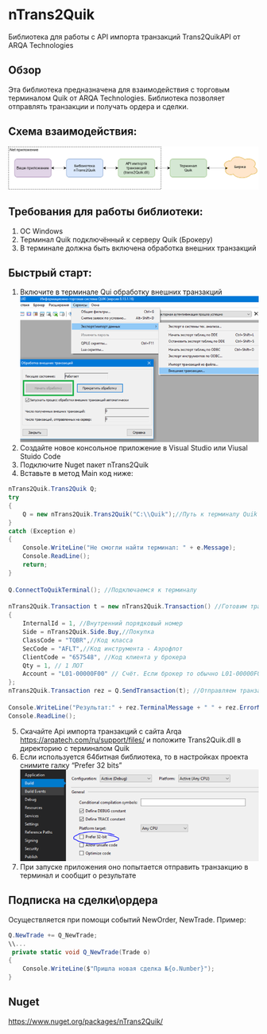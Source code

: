 # nTrans2Quik
Библиотека для работы с API импорта транзакций Trans2QuikAPI от ARQA Technologies
## Обзор
Эта библиотека предназначена для взаимодействия с торговым терминалом Quik от ARQA Technologies. Библиотека позволяет отправлять транзакции и получать ордера и сделки.
## Схема взаимодействия:

![Integration-Schema](https://raw.githubusercontent.com/korxal/nTrans2Quik/main/Docs/Schema.png "Схема взаимодействия")

## Требования для работы библиотеки:
1. ОС Windows
2. Терминал Quik подключённый к серверу Quik (Брокеру)
3. В терминале должна быть включена обработка внешних транзакций

## Быстрый старт:

1.	Включите в терминале Qui обработку внешних транзакций
![External-Transactions](https://raw.githubusercontent.com/korxal/nTrans2Quik/main/Docs/ExternalTrans.png "Внешние транзакции")
2.	Создайте новое консольное приложение в Visual Studio или Viusal Stuido Code
3.	Подключите Nuget пакет nTrans2Quik
4.	Вставьте в метод Main код ниже:

````c#
nTrans2Quik.Trans2Quik Q;
try
{
    Q = new nTrans2Quik.Trans2Quik("C:\\Quik");//Путь к терминалу Quik
}
catch (Exception e)
{
    Console.WriteLine("Не смогли найти терминал: " + e.Message);
    Console.ReadLine();
    return;
}

Q.ConnectToQuikTerminal(); //Подключаемся к терминалу

nTrans2Quik.Transaction t = new nTrans2Quik.Transaction() //Готовим транзакцию
{
    InternalId = 1, //Внутренний порядковый номер
    Side = nTrans2Quik.Side.Buy,//Покупка
    ClassCode = "TQBR",//Код класса
    SecCode = "AFLT",//Код инструмента - Аэрофлот
    ClientCode = "657548", //Код клиента у брокера
    Qty = 1, // 1 ЛОТ
    Account = "L01-00000F00" // Счёт. Если брокер то обычно L01-00000F00
};
nTrans2Quik.Transaction rez = Q.SendTransaction(t); //Отправляем транзакцию

Console.WriteLine("Результат:" + rez.TerminalMessage + " " + rez.ErrorMessage);
Console.ReadLine();
````

5.	Скачайте Api импорта транзакций с сайта Arqa https://arqatech.com/ru/support/files/ и положите Trans2Quik.dll в директорию с терминалом Quik
6.	Если используется 64битная библиотека, то в настройках проекта снимите галку “Prefer 32 bits” 
![Bitness](https://raw.githubusercontent.com/korxal/nTrans2Quik/main/Docs/32Bits.png "32 бит")
7.	При запуске приложения оно попытается отправить транзакцию в терминал и сообщит о результате

## Подписка на сделки\ордера
Осуществляется при помощи событий NewOrder, NewTrade.
Пример:
````c#
Q.NewTrade += Q_NewTrade;
\\...
 private static void Q_NewTrade(Trade o)
{
    Console.WriteLine($"Пришла новая сделка №{o.Number}");
}
````

## Nuget
https://www.nuget.org/packages/nTrans2Quik/
